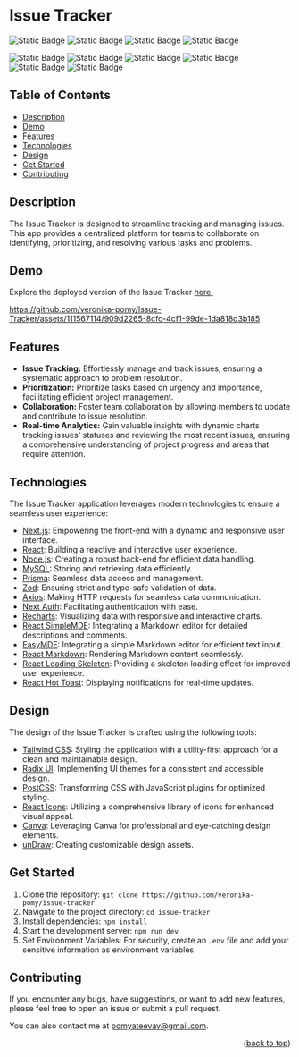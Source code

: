 # Issue Tracker

![Static Badge](https://img.shields.io/badge/Next-JS-%23000?style=for-the-badge&logo=Tailwind)
![Static Badge](https://img.shields.io/badge/React-JS-%2361DAFB?style=for-the-badge&logo=React&logoColor=%2361DAFB)
![Static Badge](https://img.shields.io/badge/Node-JS-%23339933?style=for-the-badge&logo=Node.js&logoColor=%23339933)
![Static Badge](https://img.shields.io/badge/MySQL-00758f?style=for-the-badge&logo=MySQL&logoColor=%20%23f29111&labelColor=%23dadada)

![Static Badge](https://img.shields.io/badge/prisma-5a67d8?style=for-the-badge&logo=Prisma&logoColor=5a67d8&labelColor=dadada)
![Static Badge](https://img.shields.io/badge/Axios-5a67d8?style=for-the-badge&logo=Axios&logoColor=5A29E4&labelColor=dadada)
![Static Badge](https://img.shields.io/badge/Next-Auth-a553b3?style=for-the-badge&logo=Next%20Auth&logoColor=5468ff&labelColor=dadada)
![Static Badge](https://img.shields.io/badge/Recharts-22b5bf?style=for-the-badge&logo=recharts&labelColor=22b5bf)
![Static Badge](https://img.shields.io/badge/Tailwind-CSS-%237dd3fc?style=for-the-badge&logo=Tailwind)
![Static Badge](https://img.shields.io/badge/Radix-UI-be93e4?style=for-the-badge&logo=Radix%20UI)

## Table of Contents

- [Description](#description)
- [Demo](#demo)
- [Features](#features)
- [Technologies](#technologies)
- [Design](#design)
- [Get Started](#get-started)
- [Contributing](#contributing)

## Description

The Issue Tracker is designed to streamline tracking and managing issues. This app provides a centralized platform for teams to collaborate on identifying, prioritizing, and resolving various tasks and problems.

## Demo

Explore the deployed version of the Issue Tracker [here.](https://issue-tracker-azure-nine.vercel.app)

https://github.com/veronika-pomy/Issue-Tracker/assets/111567114/909d2265-8cfc-4cf1-99de-1da818d3b185

## Features

- **Issue Tracking:** Effortlessly manage and track issues, ensuring a systematic approach to problem resolution.
- **Prioritization:** Prioritize tasks based on urgency and importance, facilitating efficient project management.
- **Collaboration:** Foster team collaboration by allowing members to update and contribute to issue resolution.
- **Real-time Analytics:** Gain valuable insights with dynamic charts tracking issues' statuses and reviewing the most recent issues, ensuring a comprehensive understanding of project progress and areas that require attention.

## Technologies

The Issue Tracker application leverages modern technologies to ensure a seamless user experience:

- [Next.js](https://nextjs.org/): Empowering the front-end with a dynamic and responsive user interface.
- [React](https://react.dev/): Building a reactive and interactive user experience.
- [Node.js](https://nodejs.org/en): Creating a robust back-end for efficient data handling.
- [MySQL](https://www.mysql.com/): Storing and retrieving data efficiently.
- [Prisma](https://www.prisma.io/): Seamless data access and management.
- [Zod](https://zod.dev/): Ensuring strict and type-safe validation of data.
- [Axios](https://axios-http.com/): Making HTTP requests for seamless data communication.
- [Next Auth](https://next-auth.js.org/): Facilitating authentication with ease.
- [Recharts](https://recharts.org/): Visualizing data with responsive and interactive charts.
- [React SimpleMDE](https://github.com/RIP21/react-simplemde-editor): Integrating a Markdown editor for detailed descriptions and comments.
- [EasyMDE](https://github.com/Ionaru/easy-markdown-editor): Integrating a simple Markdown editor for efficient text input.
- [React Markdown](https://www.npmjs.com/package/react-markdown): Rendering Markdown content seamlessly.
- [React Loading Skeleton](https://www.npmjs.com/package/react-loading-skeleton): Providing a skeleton loading effect for improved user experience.
- [React Hot Toast](https://react-hot-toast.com/): Displaying notifications for real-time updates.

## Design

The design of the Issue Tracker is crafted using the following tools:

- [Tailwind CSS](https://tailwindcss.com/): Styling the application with a utility-first approach for a clean and maintainable design.
- [Radix UI](https://radix-ui.com/): Implementing UI themes for a consistent and accessible design.
- [PostCSS](https://postcss.org/): Transforming CSS with JavaScript plugins for optimized styling.
- [React Icons](https://react-icons.github.io/react-icons/): Utilizing a comprehensive library of icons for enhanced visual appeal.
- [Canva](https://www.canva.com/): Leveraging Canva for professional and eye-catching design elements.
- [unDraw](https://undraw.co/): Creating customizable design assets.

## Get Started

1. Clone the repository: `git clone https://github.com/veronika-pomy/issue-tracker`
2. Navigate to the project directory: `cd issue-tracker`
3. Install dependencies: `npm install`
4. Start the development server: `npm run dev`
5. Set Environment Variables: For security, create an `.env` file and add your sensitive information as environment variables.

## Contributing

If you encounter any bugs, have suggestions, or want to add new features, please feel free to open an issue or submit a pull request.

You can also contact me at pomyateevav@gmail.com.

<p align="right">(<a href="#issue-tracker">back to top</a>)</p>
